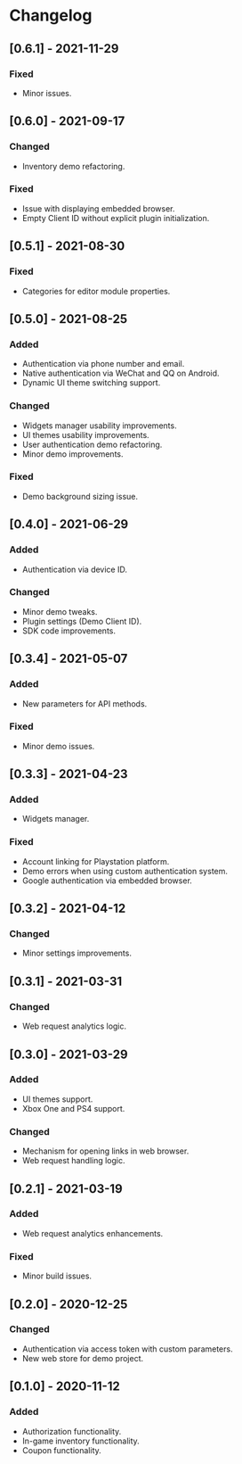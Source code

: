 # Changelog

## [0.6.1] - 2021-11-29

### Fixed
- Minor issues.

## [0.6.0] - 2021-09-17

### Changed
- Inventory demo refactoring.

### Fixed
- Issue with displaying embedded browser.
- Empty Client ID without explicit plugin initialization.

## [0.5.1] - 2021-08-30

### Fixed
- Categories for editor module properties.

## [0.5.0] - 2021-08-25

### Added
- Authentication via phone number and email.
- Native authentication via WeChat and QQ on Android.
- Dynamic UI theme switching support.

### Changed
- Widgets manager usability improvements.
- UI themes usability improvements.
- User authentication demo refactoring.
- Minor demo improvements.

### Fixed
- Demo background sizing issue.

## [0.4.0] - 2021-06-29

### Added
- Authentication via device ID.

### Changed
- Minor demo tweaks.
- Plugin settings (Demo Client ID).
- SDK code improvements.

## [0.3.4] - 2021-05-07

### Added
- New parameters for API methods.

### Fixed
- Minor demo issues.

## [0.3.3] - 2021-04-23

### Added
- Widgets manager.

### Fixed
- Account linking for Playstation platform.
- Demo errors when using custom authentication system.
- Google authentication via embedded browser.

## [0.3.2] - 2021-04-12

### Changed
- Minor settings improvements.

## [0.3.1] - 2021-03-31

### Changed
- Web request analytics logic.

## [0.3.0] - 2021-03-29

### Added
- UI themes support.
- Xbox One and PS4 support.

### Changed
- Mechanism for opening links in web browser.
- Web request handling logic.

## [0.2.1] - 2021-03-19

### Added
- Web request analytics enhancements.

### Fixed
- Minor build issues.

## [0.2.0] - 2020-12-25

### Changed
- Authentication via access token with custom parameters.
- New web store for demo project.

## [0.1.0] - 2020-11-12

### Added
- Authorization functionality.
- In-game inventory functionality.
- Coupon functionality.
